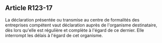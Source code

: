 Article R123-17
----
La déclaration présentée ou transmise au centre de formalités des entreprises
compétent vaut déclaration auprès de l'organisme destinataire, dès lors qu'elle
est régulière et complète à l'égard de ce dernier. Elle interrompt les délais à
l'égard de cet organisme.
